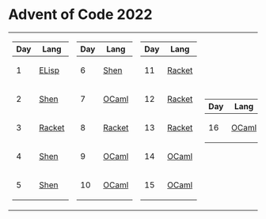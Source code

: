 # Advent of Code 2022

<table>
<tr><td>

| Day | Lang                                                                                  |
| --- | ------------------------------------------------------------------------------------- |
| 1   | <p><a href="https://www.gnu.org/software/emacs/manual/html_node/eintr/">ELisp</a></p> |
| 2   | <p><a href="https://shenlanguage.org/index.html">Shen</a></p>                         |
| 3   | <p><a href="https://racket-lang.org/">Racket</a></p>                                  |
| 4   | <p><a href="https://shenlanguage.org/index.html">Shen</a></p>                         |
| 5   | <p><a href="https://shenlanguage.org/index.html">Shen</a></p>                         |

</td><td>

| Day | Lang                                                          |
| --- | ------------------------------------------------------------- |
| 6   | <p><a href="https://shenlanguage.org/index.html">Shen</a></p> |
| 7   | <p><a href="https://ocaml.org/">OCaml</a></p>                 |
| 8   | <p><a href="https://racket-lang.org/">Racket</a></p>          |
| 9   | <p><a href="https://ocaml.org/">OCaml</a></p>                 |
| 10  | <p><a href="https://ocaml.org/">OCaml</a></p>                 |

</td><td>

| Day | Lang                                                 |
| --- | ---------------------------------------------------- |
| 11  | <p><a href="https://racket-lang.org/">Racket</a></p> |
| 12  | <p><a href="https://racket-lang.org/">Racket</a></p> |
| 13  | <p><a href="https://racket-lang.org/">Racket</a></p> |
| 14  | <p><a href="https://ocaml.org/">OCaml</a></p>        |
| 15  | <p><a href="https://ocaml.org/">OCaml</a></p>        |

</td><td>

| Day | Lang                                          |
| --- | --------------------------------------------- |
| 16  | <p><a href="https://ocaml.org/">OCaml</a></p> |

<!-- |  11 | <p><a href="https://www.rust-lang.org/">Rust</a></p> |  -->
<!-- |  12 | <p><a href="https://www.haskell.org/">Haskell</a></p> | -->
<!-- |  13 | <p><a href="https://www.rust-lang.org/">Rust</a></p> |  -->
<!-- |  14 | <p><a href="https://ocaml.org/">OCaml</a></p> |  -->
<!-- |  15 | <p><a href="https://www.scala-lang.org/">Scala 3</a></p> |  -->

</td><td>

<!-- | Day | Lang    | -->
<!-- | --- | ------- | -->
<!-- |  16 | <p><a href="https://www.haskell.org/">Haskell</a></p> | -->
<!-- |  17 | <p><a href="https://julialang.org/">Julia</a></p> |  -->
<!-- |  18 | <p><a href="https://www.haskell.org/">Haskell</a></p> | -->
<!-- |  19 | <p><a href="https://www.scala-lang.org/">Scala 3</a></p> |  -->
<!-- |  20 | <p><a href="https://www.scala-lang.org/">Scala 3</a></p> |  -->

<!-- </td><td> -->

<!-- | Day | Lang    | -->
<!-- | --- | ------- | -->
<!-- |  21 | <p><a href="https://www.rust-lang.org/">Rust</a></p> |  -->
<!-- |  22 | <p><a href="https://ocaml.org/">OCaml</a></p> |  -->
<!-- |  23 | <p><a href="https://www.haskell.org/">Haskell</a></p> | -->
<!-- |  24 | <p><a href="https://www.scala-lang.org/">Scala 3</a></p> |  -->
<!-- |  25 | <p><a href="https://www.rust-lang.org/">Rust</a></p> |  -->

<!-- </td></tr> -->

</table>
